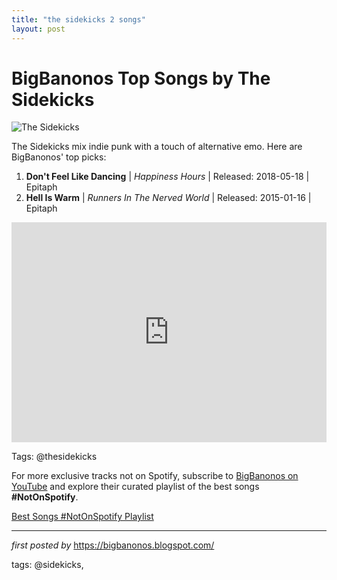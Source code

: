 ```yaml
---
title: "the sidekicks 2 songs"
layout: post
---
```

<h1>BigBanonos Top Songs by The Sidekicks</h1> <img src="https://i.ytimg.com/vi/G7Az4pasoVI/sddefault.jpg" alt="The Sidekicks"> <p>The Sidekicks mix indie punk with a touch of alternative emo. Here are BigBanonos' top picks:</p> <ol> <li><strong>Don't Feel Like Dancing</strong> | <em>Happiness Hours</em> | Released: 2018-05-18 | Epitaph</li> <li><strong>Hell Is Warm</strong> | <em>Runners In The Nerved World</em> | Released: 2015-01-16 | Epitaph</li>
</ol> <div> <iframe src="https://open.spotify.com/embed/playlist/0m7LPp2jIt0UrYWTOryRWA?utm_source=generator" width="100%" height="352" frameborder="0" allow="autoplay; clipboard-write; encrypted-media; fullscreen; picture-in-picture" loading="lazy"></iframe>
</div> <!-- Tags -->
<p> Tags: @thesidekicks
</p>


<!--Subscribe and Playlist Links-->
<div>
    <p>For more exclusive tracks not on Spotify, subscribe to <a href="https://www.youtube.com/@BigBanonos" target="_blank">BigBanonos on YouTube</a> and explore their curated playlist of the best songs <strong>#NotOnSpotify</strong>.</p>
    <p><a href="https://www.youtube.com/playlist?list=PLtuNtuTatqI0kFahUCbtbfenC_ET5O_tr" target="_blank">Best Songs #NotOnSpotify Playlist<br /></a></p></div>

<hr />

<p><em>first posted by</em> <a href="https://bigbanonos.blogspot.com/" rel="noopener" target="_new">https://bigbanonos.blogspot.com/</a></p>

<p>tags: @sidekicks,</p>
